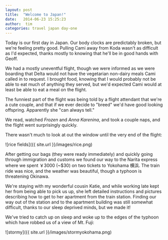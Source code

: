 ```yaml
---
layout: post
title:  "Welcome to Japan!"
date:   2014-06-23 15:25:23
author:  tim
categories: travel japan day-one
---
```



Today is our first day in Japan.  Our body clocks are predictably broken, but we're feeling pretty good.  Pulling Cami away from Koda wasn't as difficult as I'd expected, thanks mostly to knowing that he'll be in good hands with Geoff.

We had a mostly uneventful flight, though we were informed as we were boarding that Delta would not have the vegetarian non-dairy meals Cami called in to request.  I brought food, knowing that I would probably not be able to eat much of anything they served, but we'd expected Cami would at least be able to eat a meal on the flight.

The funniest part of the flight was being told by a flight attendant that we're a cute couple, and that if we ever decide to "breed" we'd have good looking offspring.  Apparently she "can always tell."

We read, watched *Frozen* and *Anna Karenina*, and took a couple naps, and the flight went surprisingly quickly.

There wasn't much to look at out the window until the very end of the flight:

![rice fields]({{ site.url }}/images/rice.png)

After getting our bags (they were ready immediately) and quickly going through immigration and customs we found our way to the Narita express where we spent ￥3000 (~$30) on two tickets to Yokohama 横浜.  The train ride was nice, and the weather was beautiful, though a typhoon is threatening Okinawa.  

We're staying with my wonderful cousin Katie, and while working late kept her from being able to pick us up, she left detailed instructions and pictures describing how to get to her apartment from the train station. Finding our way out of the station and to the apartment building was still somewhat difficult, thanks to our sleep deprived minds, but we made it!  

We've tried to catch up on sleep and woke up to the edges of the typhoon which have robbed us of a view of Mt. Fuji:

![stormy]({{ site.url }}/images/stormyokohama.png)
